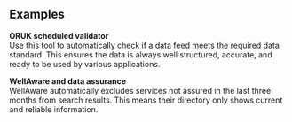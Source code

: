 ## Examples

**ORUK scheduled validator**  
Use this tool to automatically check if a data feed meets the required data standard. This ensures the data is always well structured, accurate, and ready to be used by various applications.

**WellAware and data assurance**  
WellAware automatically excludes services not assured in the last three months from search results. This means their directory only shows current and reliable information.